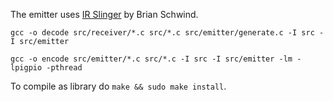 The emitter uses [IR Slinger](https://github.com/bschwind/ir-slinger) by Brian Schwind.

```
gcc -o decode src/receiver/*.c src/*.c src/emitter/generate.c -I src -I src/emitter
```

```
gcc -o encode src/emitter/*.c src/*.c -I src -I src/emitter -lm -lpigpio -pthread
```

To compile as library do ```make && sudo make install```.
